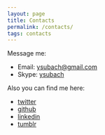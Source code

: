 ```yaml
---
layout: page
title: Contacts
permalink: /contacts/
tags: contacts
---
```


Message me:

- Email: <ysubach@gmail.com>
- Skype: [ysubach](skype:ysubach?chat)

Also you can find me here:

- [twitter](https://twitter.com/ysubach)
- [github](https://github.com/ysubach)
- [linkedin](https://www.linkedin.com/in/ysubach)
- [tumblr](https://ysubach.tumblr.com)
